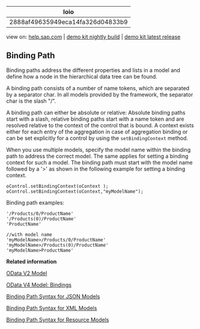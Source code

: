 | loio |
| -----|
| 2888af49635949eca14fa326d04833b9 |

<div id="loio">

view on: [help.sap.com](https://help.sap.com/viewer/DRAFT/3237636b137e43519a20ad5513c49ccb/latest/en-US/2888af49635949eca14fa326d04833b9.html) | [demo kit nightly build](https://openui5nightly.hana.ondemand.com/#/topic/2888af49635949eca14fa326d04833b9) | [demo kit latest release](https://openui5.hana.ondemand.com/#/topic/2888af49635949eca14fa326d04833b9)</div>
<!-- loio2888af49635949eca14fa326d04833b9 -->

## Binding Path

Binding paths address the different properties and lists in a model and define how a node in the hierarchical data tree can be found.

A binding path consists of a number of name tokens, which are separated by a separator char. In all models provided by the framework, the separator char is the slash "/".

A binding path can either be absolute or relative: Absolute binding paths start with a slash, relative binding paths start with a name token and are resolved relative to the context of the control that is bound. A context exists either for each entry of the aggregation in case of aggregation binding or can be set explicitly for a control by using the `setBindingContext` method.

When you use multiple models, specify the model name within the binding path to address the correct model. The same applies for setting a binding context for such a model. The binding path must start with the model name followed by a '\>' as shown in the following example for setting a binding context.

```lang-js
oControl.setBindingContext(oContext );
oControl.setBindingContext(oContext,"myModelName");
```

Binding path examples:

```
'/Products/0/ProductName'
'/Products(0)/ProductName'
'ProductName'

//with model name
'myModelName>/Products/0/ProductName'
'myModelName>/Products(0)/ProductName'
'myModelName>ProductName'
```

**Related information**  


[OData V2 Model](OData_V2_Model_.md#loio6c47b2b39db9404582994070ec3d57a2)

[OData V4 Model: Bindings](Bindings_54e0ddf.md)

[Binding Path Syntax for JSON Models](JSON_Model_.md#loiod52e364907f94a3caeb4f5e5ad0cf302)

[Binding Path Syntax for XML Models](XML_Model_.md#loiob8a2c24356c443228f7819d45697a2b8)

[Binding Path Syntax for Resource Models](Resource_Model_.md#loiof05c6f2cf18241cbbb2b126989108765)

